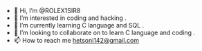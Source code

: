 - 👋 Hi, I’m @ROLEX1SIR8
- 👀 I’m interested in coding and hacking .
- 🌱 I’m currently learning C language and SQL .
- 💞️ I’m looking to collaborate on to learn C language and coding .
- 📫 How to reach me hetsoni142@gmail.com

<!---
ROLEX1SIR8/ROLEX1SIR8 is a ✨ special ✨ repository because its `README.md` (this file) appears on your GitHub profile.
You can click the Preview link to take a look at your changes.
--->

